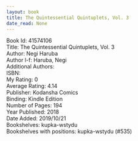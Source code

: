 ```yaml
---
layout: book
title: The Quintessential Quintuplets, Vol. 3
date_read: None
---
```


Book Id: 41574106<br />
Title: The Quintessential Quintuplets, Vol. 3<br />
Author: Negi Haruba<br />
Author l-f: Haruba, Negi<br />
Additional Authors: <br />
ISBN: <br />
My Rating: 0<br />
Average Rating: 4.14<br />
Publisher: Kodansha Comics<br />
Binding: Kindle Edition<br />
Number of Pages: 194<br />
Year Published: 2018<br />
Date Added: 2019/10/21<br />
Bookshelves: kupka-wstydu<br />
Bookshelves with positions: kupka-wstydu (#535)<br />

